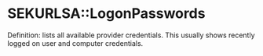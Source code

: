 # SEKURLSA::LogonPasswords

Definition: lists all available provider credentials. This usually shows recently logged on user and computer credentials.